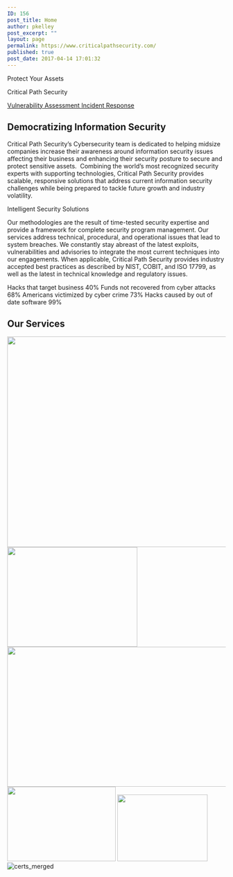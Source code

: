 ```yaml
---
ID: 156
post_title: Home
author: pkelley
post_excerpt: ""
layout: page
permalink: https://www.criticalpathsecurity.com/
published: true
post_date: 2017-04-14 17:01:32
---
```

<p>Protect Your Assets</p><p>Critical Path Security</p>		
			<a href="/services/vulnerability-assessment/" role="button">
						Vulnerability Assessment
					</a>
			<a href="/services/incident-response/" role="button">
						Incident Response
					</a>
			<h2>Democratizing Information Security</h2>		
		<p>Critical Path Security’s Cybersecurity team is dedicated to helping midsize companies increase their awareness around information security issues affecting their business and enhancing their security posture to secure and protect sensitive assets.  Combining the world’s most recognized security experts with supporting technologies, Critical Path Security provides scalable, responsive solutions that address current information security challenges while being prepared to tackle future growth and industry volatility.</p><p>Intelligent Security Solutions</p><p>Our methodologies are the result of time-tested security expertise and provide a framework for complete security program management. Our services address technical, procedural, and operational issues that lead to system breaches. We constantly stay abreast of the latest exploits, vulnerabilities and advisories to integrate the most current techniques into our engagements. When applicable, Critical Path Security provides industry accepted best practices as described by NIST, COBIT, and ISO 17799, as well as the latest in technical knowledge and regulatory issues.</p>		
						Hacks that target business
									40%
						Funds not recovered from cyber attacks
									68%
						Americans victimized by cyber crime
									73%
						Hacks caused by out of date software
									99%
			<h2>Our Services</h2>		
										<img width="1024" height="486" src="https://www.criticalpathsecurity.com/wp-content/uploads/2017/11/ISC²_logo_vectorized.svg-1024x486.png" alt="" srcset="https://www.criticalpathsecurity.com/wp-content/uploads/2017/11/ISC²_logo_vectorized.svg-1024x486.png 1024w, https://www.criticalpathsecurity.com/wp-content/uploads/2017/11/ISC²_logo_vectorized.svg-300x142.png 300w, https://www.criticalpathsecurity.com/wp-content/uploads/2017/11/ISC²_logo_vectorized.svg-768x364.png 768w, https://www.criticalpathsecurity.com/wp-content/uploads/2017/11/ISC²_logo_vectorized.svg.png 1200w" sizes="(max-width: 1024px) 100vw, 1024px" />											
										<img width="300" height="230" src="https://www.criticalpathsecurity.com/wp-content/uploads/2017/11/CEH-300x230.png" alt="" />											
										<img width="1024" height="323" src="https://www.criticalpathsecurity.com/wp-content/uploads/2017/12/securityplus-1024x323.png" alt="" srcset="https://www.criticalpathsecurity.com/wp-content/uploads/2017/12/securityplus-1024x323.png 1024w, https://www.criticalpathsecurity.com/wp-content/uploads/2017/12/securityplus-300x95.png 300w, https://www.criticalpathsecurity.com/wp-content/uploads/2017/12/securityplus-768x242.png 768w" sizes="(max-width: 1024px) 100vw, 1024px" />											
										<img width="250" height="172" src="https://www.criticalpathsecurity.com/wp-content/uploads/2018/07/CCNA-Security-Logo.png" alt="" />											
										<img width="208" height="154" src="https://www.criticalpathsecurity.com/wp-content/uploads/2017/11/JNCIA.png" alt="" />											
										<img src="https://www.criticalpathsecurity.com/wp-content/uploads/elementor/thumbs/certs_merged-niq1wp47u8hvytb15h2myppkr4k1drjt8vg4sy3tb4.jpg" title="certs_merged" alt="certs_merged" />